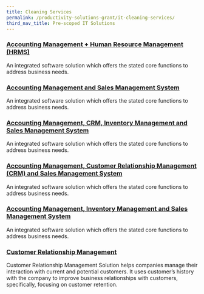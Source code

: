 ```yaml
---
title: Cleaning Services
permalink: /productivity-solutions-grant/it-cleaning-services/
third_nav_title: Pre-scoped IT Solutions
---
```


### [Accounting Management + Human Resource Management (HRMS)](/psg/HRMS)

An integrated software solution which offers the stated core functions to address business needs.

### [Accounting Management and Sales Management System](/psg/AMSMS)

An integrated software solution which offers the stated core functions to address business needs.

### [Accounting Management, CRM, Inventory Management and Sales Management System](/psg/AMCIMSMS)

An integrated software solution which offers the stated core functions to address business needs.

### [Accounting Management, Customer Relationship Management (CRM) and Sales Management System](/psg/AMCIMSMS)

An integrated software solution which offers the stated core functions to address business needs.

### [Accounting Management, Inventory Management and Sales Management System](/psg/AMCIMSMS)

An integrated software solution which offers the stated core functions to address business needs.

### [Customer Relationship Management](/psg/CRM)

Customer Relationship Management Solution helps companies manage their interaction with current and potential customers. It uses customer’s history with the company to improve business relationships with customers, specifically, focusing on customer retention.